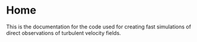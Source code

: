 # Home

This is the documentation for the code used for creating fast simulations of direct observations of turbulent velocity fields.
